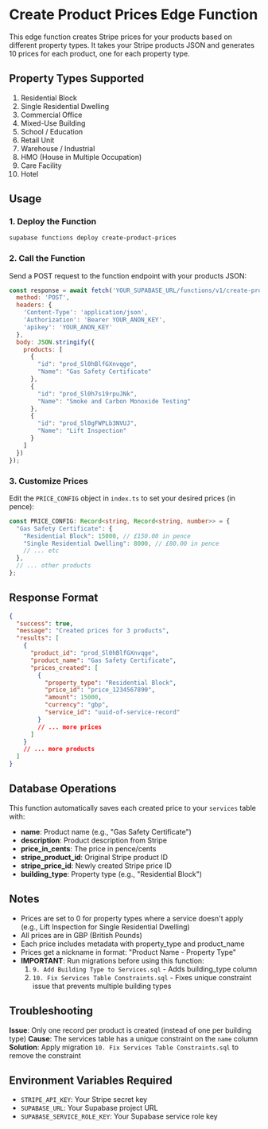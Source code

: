 # Create Product Prices Edge Function

This edge function creates Stripe prices for your products based on different property types. It takes your Stripe products JSON and generates 10 prices for each product, one for each property type.

## Property Types Supported

1. Residential Block
2. Single Residential Dwelling  
3. Commercial Office
4. Mixed-Use Building
5. School / Education
6. Retail Unit
7. Warehouse / Industrial
8. HMO (House in Multiple Occupation)
9. Care Facility
10. Hotel

## Usage

### 1. Deploy the Function

```bash
supabase functions deploy create-product-prices
```

### 2. Call the Function

Send a POST request to the function endpoint with your products JSON:

```javascript
const response = await fetch('YOUR_SUPABASE_URL/functions/v1/create-product-prices', {
  method: 'POST',
  headers: {
    'Content-Type': 'application/json',
    'Authorization': 'Bearer YOUR_ANON_KEY',
    'apikey': 'YOUR_ANON_KEY'
  },
  body: JSON.stringify({
    products: [
      {
        "id": "prod_Sl0hBlfGXnvqge",
        "Name": "Gas Safety Certificate"
      },
      {
        "id": "prod_Sl0h7s19rpuJNk", 
        "Name": "Smoke and Carbon Monoxide Testing"
      },
      {
        "id": "prod_Sl0gFWPLb3NVUJ",
        "Name": "Lift Inspection"
      }
    ]
  })
});
```

### 3. Customize Prices

Edit the `PRICE_CONFIG` object in `index.ts` to set your desired prices (in pence):

```typescript
const PRICE_CONFIG: Record<string, Record<string, number>> = {
  "Gas Safety Certificate": {
    "Residential Block": 15000, // £150.00 in pence
    "Single Residential Dwelling": 8000, // £80.00 in pence
    // ... etc
  },
  // ... other products
};
```

## Response Format

```json
{
  "success": true,
  "message": "Created prices for 3 products",
  "results": [
    {
      "product_id": "prod_Sl0hBlfGXnvqge",
      "product_name": "Gas Safety Certificate",
      "prices_created": [
        {
          "property_type": "Residential Block",
          "price_id": "price_1234567890",
          "amount": 15000,
          "currency": "gbp",
          "service_id": "uuid-of-service-record"
        }
        // ... more prices
      ]
    }
    // ... more products
  ]
}
```

## Database Operations

This function automatically saves each created price to your `services` table with:
- **name**: Product name (e.g., "Gas Safety Certificate")
- **description**: Product description from Stripe
- **price_in_cents**: The price in pence/cents
- **stripe_product_id**: Original Stripe product ID
- **stripe_price_id**: Newly created Stripe price ID
- **building_type**: Property type (e.g., "Residential Block")

## Notes

- Prices are set to 0 for property types where a service doesn't apply (e.g., Lift Inspection for Single Residential Dwelling)
- All prices are in GBP (British Pounds)
- Each price includes metadata with property_type and product_name
- Prices get a nickname in format: "Product Name - Property Type"
- **IMPORTANT**: Run migrations before using this function:
  1. `9. Add Building Type to Services.sql` - Adds building_type column
  2. `10. Fix Services Table Constraints.sql` - Fixes unique constraint issue that prevents multiple building types

## Troubleshooting

**Issue**: Only one record per product is created (instead of one per building type)
**Cause**: The services table has a unique constraint on the `name` column
**Solution**: Apply migration `10. Fix Services Table Constraints.sql` to remove the constraint

## Environment Variables Required

- `STRIPE_API_KEY`: Your Stripe secret key
- `SUPABASE_URL`: Your Supabase project URL  
- `SUPABASE_SERVICE_ROLE_KEY`: Your Supabase service role key